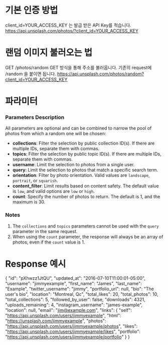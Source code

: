 # 기본 인증 방법
client_id=YOUR_ACCESS_KEY 는 발급 받은 API Key를 적습니다.
https://api.unsplash.com/photos/?client_id=YOUR_ACCESS_KEY



# 랜덤 이미지 불러오는 법
GET /photos/random
GET 방식을 통해 주소를 불러옵니다.
기존의 request에 /random 을 붙이면 됩니다.
https://api.unsplash.com/photos/random?client_id=YOUR_ACCESS_KEY



# 파라미터

### Parameters Description

All parameters are optional and can be combined to narrow the pool of photos from which a random one will be chosen:

- **collections**: Filter the selection by public collection ID(s). If there are multiple IDs, separate them with commas.
- **topics**: Filter the selection by public topic ID(s). If there are multiple IDs, separate them with commas.
- **username**: Limit the selection to photos from a single user.
- **query**: Limit the selection to photos that match a specific search term.
- **orientation**: Filter by photo orientation. Valid values are `landscape`, `portrait`, or `squarish`.
- **content_filter**: Limit results based on content safety. The default value is `low`, and valid options are `low` or `high`.
- **count**: Specify the number of photos to return. The default is 1, and the maximum is 30.

### Notes
1. The `collections` and `topics` parameters cannot be used with the `query` parameter in the same request.
2. When using the `count` parameter, the response will always be an array of photos, even if the `count` value is 1.


# **Response 예시**

{
  "id": "pXhwzz1JtQU",
  "updated_at": "2016-07-10T11:00:01-05:00",
  "username": "jimmyexample",
  "first_name": "James",
  "last_name": "Example",
  "twitter_username": "jimmy",
  "portfolio_url": null,
  "bio": "The user's bio",
  "location": "Montreal, Qc",
  "total_likes": 20,
  "total_photos": 10,
  "total_collections": 5,
  "followed_by_user": false,
  "downloads": 4321,
  "uploads_remaining": 4,
  "instagram_username": "james-example",
  "location": null,
  "email": "jim@example.com",
  "links": {
    "self": "https://api.unsplash.com/users/jimmyexample",
    "html": "https://unsplash.com/jimmyexample",
    "photos": "https://api.unsplash.com/users/jimmyexample/photos",
    "likes": "https://api.unsplash.com/users/jimmyexample/likes",
    "portfolio": "https://api.unsplash.com/users/jimmyexample/portfolio"
  }
}